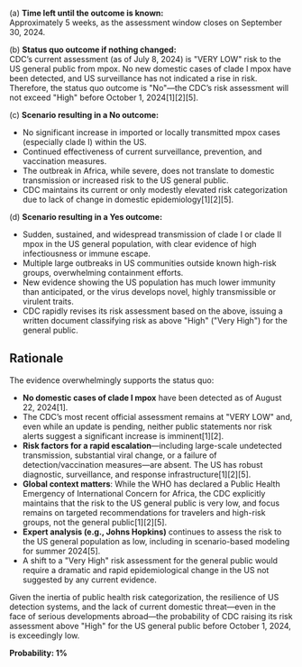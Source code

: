 (a) **Time left until the outcome is known:**  
Approximately 5 weeks, as the assessment window closes on September 30, 2024.

(b) **Status quo outcome if nothing changed:**  
CDC’s current assessment (as of July 8, 2024) is "VERY LOW" risk to the US general public from mpox. No new domestic cases of clade I mpox have been detected, and US surveillance has not indicated a rise in risk. Therefore, the status quo outcome is "No"—the CDC’s risk assessment will not exceed "High" before October 1, 2024[1][2][5].

(c) **Scenario resulting in a No outcome:**  
- No significant increase in imported or locally transmitted mpox cases (especially clade I) within the US.
- Continued effectiveness of current surveillance, prevention, and vaccination measures.
- The outbreak in Africa, while severe, does not translate to domestic transmission or increased risk to the US general public.
- CDC maintains its current or only modestly elevated risk categorization due to lack of change in domestic epidemiology[1][2][5].

(d) **Scenario resulting in a Yes outcome:**  
- Sudden, sustained, and widespread transmission of clade I or clade II mpox in the US general population, with clear evidence of high infectiousness or immune escape.
- Multiple large outbreaks in US communities outside known high-risk groups, overwhelming containment efforts.
- New evidence showing the US population has much lower immunity than anticipated, or the virus develops novel, highly transmissible or virulent traits.
- CDC rapidly revises its risk assessment based on the above, issuing a written document classifying risk as above "High" ("Very High") for the general public.

## Rationale

The evidence overwhelmingly supports the status quo:

- **No domestic cases of clade I mpox** have been detected as of August 22, 2024[1].
- The CDC’s most recent official assessment remains at "VERY LOW" and, even while an update is pending, neither public statements nor risk alerts suggest a significant increase is imminent[1][2].
- **Risk factors for a rapid escalation**—including large-scale undetected transmission, substantial viral change, or a failure of detection/vaccination measures—are absent. The US has robust diagnostic, surveillance, and response infrastructure[1][2][5].
- **Global context matters**: While the WHO has declared a Public Health Emergency of International Concern for Africa, the CDC explicitly maintains that the risk to the US general public is very low, and focus remains on targeted recommendations for travelers and high-risk groups, not the general public[1][2][5].
- **Expert analysis (e.g., Johns Hopkins)** continues to assess the risk to the US general population as low, including in scenario-based modeling for summer 2024[5].
- A shift to a "Very High" risk assessment for the general public would require a dramatic and rapid epidemiological change in the US not suggested by any current evidence.

Given the inertia of public health risk categorization, the resilience of US detection systems, and the lack of current domestic threat—even in the face of serious developments abroad—the probability of CDC raising its risk assessment above "High" for the US general public before October 1, 2024, is exceedingly low.

**Probability: 1%**